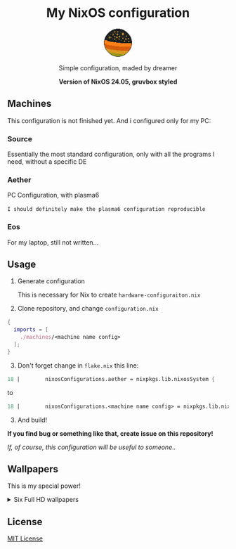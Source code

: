 <div align="center"> 
<h1>My NixOS configuration</h1>
<img src="./stuff/icons/favicon.png" width="64">
<p>Simple configuration, maded by dreamer</p>
<b>Version of NixOS 24.05, gruvbox styled</b>
</div>

## Machines
This configuration is not finished yet. And i configured only for my PC:

### Source
Essentially the most standard configuration, only with all the programs I need, without a specific DE

### Aether
PC Configuration, with plasma6 

`I should definitely make the plasma6 configuration reproducible`

### Eos

For my laptop, still not written...

## Usage

1. Generate configuration

    This is necessary for Nix to create `hardware-configuraiton.nix`

2. Clone repository, and change `configuration.nix`

```nix
{
  imports = [
    ./machines/<machine name config>
  ];
}
```

3. Don't forget change in `flake.nix` this line:
```nix
18 | 		nixosConfigurations.aether = nixpkgs.lib.nixosSystem {
```

to

```nix
18 | 		nixosConfigurations.<machine name config> = nixpkgs.lib.nixosSystem {
```

3. And build!

**If you find bug or something like that, create issue on this repository!**

*If, of course, this configuration will be useful to someone..*

## Wallpapers

This is my special power!

<details>
  <summary>Six Full HD wallpapers</summary>

![Not loaded wallpaper for Eos :(](./stuff/wallpapers/Eos-0.png)

![Not loaded wallpaper for Aether :(](./stuff/wallpapers/Aether-0.png)

![Not loaded wallpaper for Aether :(](./stuff/wallpapers/Aether-1.png)

![Not loaded wallpaper for Aether :(](./stuff/wallpapers/Aether-2.png)

![Imagine vector wallpaper in Gruvbox style..](./stuff/wallpapers/Aether-3.png)

![Imagine vector wallpaper in Gruvbox style..](./stuff/wallpapers/Source-0.png)

**All these wallpapers you can use anywhere!**

</details>

## License

[MIT License](./LICENSE.txt)